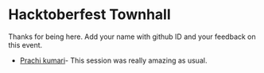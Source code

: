 # Hacktoberfest Townhall

Thanks for being here. Add your name with github ID and your feedback on this event.
- [Prachi kumari](https://github.com/prachi1710)- This session was really amazing as usual.
